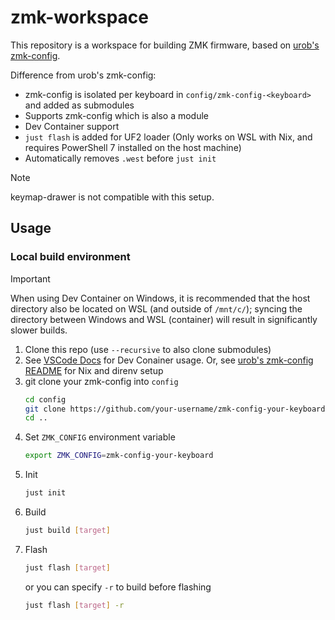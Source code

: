 # zmk-workspace

This repository is a workspace for building ZMK firmware, based on [urob's zmk-config](https://github.com/urob/zmk-config).

Difference from urob's zmk-config:
- zmk-config is isolated per keyboard in `config/zmk-config-<keyboard>` and added as submodules
- Supports zmk-config which is also a module
- Dev Container support
- `just flash` is added for UF2 loader (Only works on WSL with Nix, and requires PowerShell 7 installed on the host machine)
- Automatically removes `.west` before `just init`

> [!note]
> keymap-drawer is not compatible with this setup.

## Usage

### Local build environment

> [!important]
> When using Dev Container on Windows, it is recommended that the host directory also be located on WSL (and outside of `/mnt/c/`); syncing the directory between Windows and WSL (container) will result in significantly slower builds.

1. Clone this repo (use `--recursive` to also clone submodules)
1. See [VSCode Docs](https://code.visualstudio.com/docs/devcontainers/containers) for Dev Conainer usage. Or, see [urob's zmk-config README](https://github.com/urob/zmk-config#local-build-environment) for Nix and direnv setup
2. git clone your zmk-config into `config`
   ```sh
   cd config
   git clone https://github.com/your-username/zmk-config-your-keyboard
   cd ..
   ```
3. Set `ZMK_CONFIG` environment variable
   ```sh
   export ZMK_CONFIG=zmk-config-your-keyboard
   ```
4. Init
   ```sh
   just init
   ```
5. Build
   ```sh
   just build [target]
   ```
6. Flash
   ```sh
   just flash [target]
   ```
   or you can specify `-r` to build before flashing
   ```sh
   just flash [target] -r
   ```
